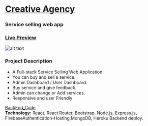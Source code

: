 
# [ Creative Agency ](https://creative-agency-8d8f6.web.app/)
 ### Service selling web app
 ### [Live Preview](https://creative-agency-8d8f6.web.app/ "Creative Agency web Application.")   
 
![alt text](https://i.ibb.co/gjCpvyd/Creative-agency2.png)

### Project Description
*	A Full-stack Service Selling Web Application.
*	You can buy and sell a service.
*	Admin Dashboard / User Dashboard.
*	Buy service and give feedback.
*	Admin can change or Add services.
*	Responsive and user Friendly



 
[BackEnd_Code](https://github.com/mamunur13525/creative-agency-server "Creative Agency web Application.")    
__Technology:__ React, React Router, Bootstrap, Node.js, Express.js, FirebaseAuthentication-Hosting,MongoDB, Heroku Backend deploy.
         


